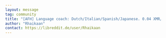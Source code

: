 ```yaml
---
layout: message
tag: community
title: "[AFH] Language coach: Dutch/Italian/Spanish/Japanese. 0.04 XMR/hr"
author: "Rhaikaan"
contact: https://libreddit.de/user/Rhaikaan
---
```

